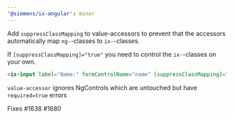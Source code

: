 ```yaml
---
'@siemens/ix-angular': minor
---
```


Add `suppressClassMapping` to value-accessors to prevent that the accessors automatically map `ng-`-classes to `ix-`-classes.

If `[suppressClassMapping]="true"` you need to control the `ix-`-classes on your own.

```html
<ix-input label="Name:" formControlName="name" [suppressClassMapping]="true" [class.ix-invalid]="!form.get('name')!.valid && form.get('name')!.touched" required> </ix-input>
```

`value-accessor` ignores NgControls which are untouched but have `required=true` errors

Fixes #1638 #1680
